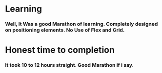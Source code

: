 # Learning 
### Well, It Was a good Marathon of learning. Completely designed on positioning elements. No Use of Flex and Grid.

# Honest time to completion 
### It took 10 to 12 hours straight. Good Marathon if i say.